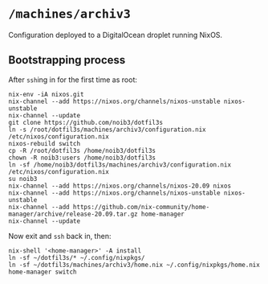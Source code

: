 # `/machines/archiv3`

Configuration deployed to a DigitalOcean droplet running NixOS.

## Bootstrapping process

After `ssh`ing in for the first time as root:
```
nix-env -iA nixos.git
nix-channel --add https://nixos.org/channels/nixos-unstable nixos-unstable
nix-channel --update
git clone https://github.com/noib3/dotfil3s
ln -s /root/dotfil3s/machines/archiv3/configuration.nix /etc/nixos/configuration.nix
nixos-rebuild switch
cp -R /root/dotfil3s /home/noib3/dotfil3s
chown -R noib3:users /home/noib3/dotfil3s
ln -sf /home/noib3/dotfil3s/machines/archiv3/configuration.nix /etc/nixos/configuration.nix
su noib3
nix-channel --add https://nixos.org/channels/nixos-20.09 nixos
nix-channel --add https://nixos.org/channels/nixos-unstable nixos-unstable
nix-channel --add https://github.com/nix-community/home-manager/archive/release-20.09.tar.gz home-manager
nix-channel --update
```

Now exit and `ssh` back in, then:
```
nix-shell '<home-manager>' -A install
ln -sf ~/dotfil3s/* ~/.config/nixpkgs/
ln -sf ~/dotfil3s/machines/archiv3/home.nix ~/.config/nixpkgs/home.nix
home-manager switch
```
